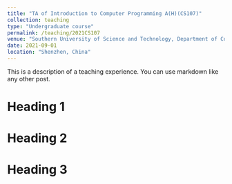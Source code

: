 ```yaml
---
title: "TA of Introduction to Computer Programming A(H)(CS107)"
collection: teaching
type: "Undergraduate course"
permalink: /teaching/2021CS107
venue: "Southern University of Science and Technology, Department of Computer Science and Engineering"
date: 2021-09-01
location: "Shenzhen, China"
---
```


This is a description of a teaching experience. You can use markdown like any other post.

Heading 1
======

Heading 2
======

Heading 3
======
